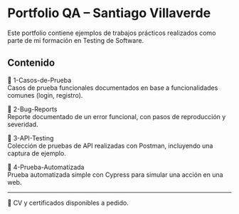 # Portfolio QA – Santiago Villaverde

Este portfolio contiene ejemplos de trabajos prácticos realizados como parte de mi formación en Testing de Software.

## Contenido

📁 1-Casos-de-Prueba  
Casos de prueba funcionales documentados en base a funcionalidades comunes (login, registro).

📁 2-Bug-Reports  
Reporte documentado de un error funcional, con pasos de reproducción y severidad.

📁 3-API-Testing  
Colección de pruebas de API realizadas con Postman, incluyendo una captura de ejemplo.

📁 4-Prueba-Automatizada  
Prueba automatizada simple con Cypress para simular una acción en una web.

---

📄 CV y certificados disponibles a pedido.
